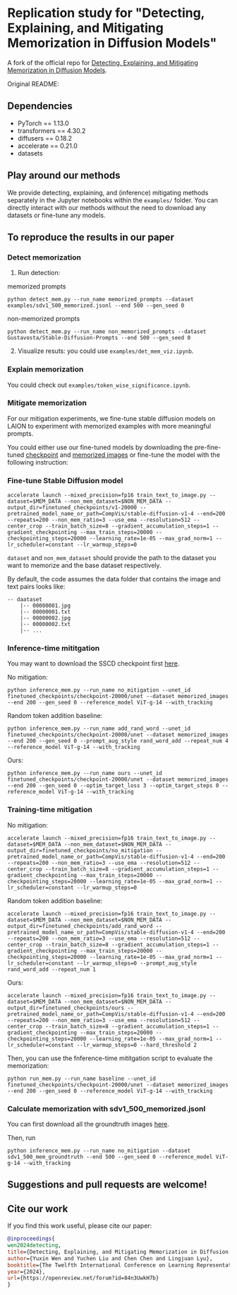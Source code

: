 # Replication study for "Detecting, Explaining, and Mitigating Memorization in Diffusion Models"
A fork of the official repo for [Detecting, Explaining, and Mitigating Memorization in Diffusion Models](https://openreview.net/forum?id=84n3UwkH7b).

Original README:
## Dependencies
- PyTorch == 1.13.0
- transformers == 4.30.2
- diffusers == 0.18.2
- accelerate == 0.21.0
- datasets

## Play around our methods
We provide detecting, explaining, and (inference) mitigating methods separately in the Jupyter notebooks within the `examples/` folder. You can directly interact with our methods without the need to download any datasets or fine-tune any models.

## To reproduce the results in our paper
### Detect memorization
1. Run detection:

memorized prompts
```
python detect_mem.py --run_name memorized_prompts --dataset examples/sdv1_500_memorized.jsonl --end 500 --gen_seed 0
```

non-memorized prompts
```
python detect_mem.py --run_name non_memorized_prompts --dataset Gustavosta/Stable-Diffusion-Prompts --end 500 --gen_seed 0
```

2. Visualize resuts: you could use `examples/det_mem_viz.ipynb`.

### Explain memorization
You could check out `examples/token_wise_significance.ipynb`.

### Mitigate memorization
For our mitigation experiments, we fine-tune stable diffusion models on LAION to experiment with memorized examples with more meaningful prompts.

You could either use our fine-tuned models by downloading the pre-fine-tuned [checkpoint](https://drive.google.com/drive/folders/1XiYtYySpTUmS_9OwojNo4rsPbkfCQKBl?usp=sharing) and [memorized images](https://drive.google.com/drive/folders/1oQ49pO9gwwMNurxxVw7jwlqHswzj6Xbd?usp=sharing) or fine-tune the model with the following instruction:

### Fine-tune Stable Diffusion model
```
accelerate launch --mixed_precision=fp16 train_text_to_image.py --dataset=$MEM_DATA --non_mem_dataset=$NON_MEM_DATA --output_dir=finetuned_checkpoints/v1-20000 --pretrained_model_name_or_path=CompVis/stable-diffusion-v1-4 --end=200 --repeats=200 --non_mem_ratio=3 --use_ema --resolution=512 --center_crop --train_batch_size=8 --gradient_accumulation_steps=1 --gradient_checkpointing --max_train_steps=20000 --checkpointing_steps=20000 --learning_rate=1e-05 --max_grad_norm=1 --lr_scheduler=constant --lr_warmup_steps=0
```

`dataset` and `non_mem_dataset` should provide the path to the dataset you want to memorize and the base dataset respectively.

By default, the code assumes the data folder that contains the image and text pairs looks like:
```
-- daataset
    |-- 00000001.jpg
    |-- 00000001.txt
    |-- 00000002.jpg
    |-- 00000002.txt
    |-- ...
```

### Inference-time mititgation
You may want to download the SSCD checkpoint first [here](https://drive.google.com/file/d/1PAMwyK5b5zi6WBvyENtWuWr0lpT-TYMk/view?usp=sharing).

No mitigation:
```
python inference_mem.py --run_name no_mitigation --unet_id finetuned_checkpoints/checkpoint-20000/unet --dataset memorized_images --end 200 --gen_seed 0 --reference_model ViT-g-14 --with_tracking
```

Random token addition baseline:
```
python inference_mem.py --run_name add_rand_word --unet_id finetuned_checkpoints/checkpoint-20000/unet --dataset memorized_images --end 200 --gen_seed 0 --prompt_aug_style rand_word_add --repeat_num 4 --reference_model ViT-g-14 --with_tracking
```

Ours:
```
python inference_mem.py --run_name ours --unet_id finetuned_checkpoints/checkpoint-20000/unet --dataset memorized_images --end 200 --gen_seed 0 --optim_target_loss 3 --optim_target_steps 0 --reference_model ViT-g-14 --with_tracking
```

### Training-time mitigation
No mitigation:
```
accelerate launch --mixed_precision=fp16 train_text_to_image.py --dataset=$MEM_DATA --non_mem_dataset=$NON_MEM_DATA --output_dir=finetuned_checkpoints/no_mitigation --pretrained_model_name_or_path=CompVis/stable-diffusion-v1-4 --end=200 --repeats=200 --non_mem_ratio=3 --use_ema --resolution=512 --center_crop --train_batch_size=8 --gradient_accumulation_steps=1 --gradient_checkpointing --max_train_steps=20000 --checkpointing_steps=20000 --learning_rate=1e-05 --max_grad_norm=1 --lr_scheduler=constant --lr_warmup_steps=0
```

Random token addition baseline:
```
accelerate launch --mixed_precision=fp16 train_text_to_image.py --dataset=$MEM_DATA --non_mem_dataset=$NON_MEM_DATA --output_dir=finetuned_checkpoints/add_rand_word --pretrained_model_name_or_path=CompVis/stable-diffusion-v1-4 --end=200 --repeats=200 --non_mem_ratio=3 --use_ema --resolution=512 --center_crop --train_batch_size=8 --gradient_accumulation_steps=1 --gradient_checkpointing --max_train_steps=20000 --checkpointing_steps=20000 --learning_rate=1e-05 --max_grad_norm=1 --lr_scheduler=constant --lr_warmup_steps=0 --prompt_aug_style rand_word_add --repeat_num 1
```

Ours:
```
accelerate launch --mixed_precision=fp16 train_text_to_image.py --dataset=$MEM_DATA --non_mem_dataset=$NON_MEM_DATA --output_dir=finetuned_checkpoints/ours --pretrained_model_name_or_path=CompVis/stable-diffusion-v1-4 --end=200 --repeats=200 --non_mem_ratio=3 --use_ema --resolution=512 --center_crop --train_batch_size=8 --gradient_accumulation_steps=1 --gradient_checkpointing --max_train_steps=20000 --checkpointing_steps=20000 --learning_rate=1e-05 --max_grad_norm=1 --lr_scheduler=constant --lr_warmup_steps=0 --hard_threshold 2
```

Then, you can use the fnference-time mititgation script to evaluate the memorization:
```
python run_mem.py --run_name baseline --unet_id finetuned_checkpoints/checkpoint-20000/unet --dataset memorized_images --end 200 --gen_seed 0 --reference_model ViT-g-14 --with_tracking
```

### Calculate memorization with sdv1_500_memorized.jsonl
You can first download all the groundtruth images [here](https://drive.google.com/file/d/1mdhkyTlDBZIW6LaO_Q1J3roaU2Be0Nvo/view?usp=sharing).

Then, run
```
python inference_mem.py --run_name no_mitigation --dataset sdv1_500_mem_groundtruth --end 500 --gen_seed 0 --reference_model ViT-g-14 --with_tracking
```

## Suggestions and pull requests are welcome!

## Cite our work
If you find this work useful, please cite our paper:

```bibtex
@inproceedings{
wen2024detecting,
title={Detecting, Explaining, and Mitigating Memorization in Diffusion Models},
author={Yuxin Wen and Yuchen Liu and Chen Chen and Lingjuan Lyu},
booktitle={The Twelfth International Conference on Learning Representations},
year={2024},
url={https://openreview.net/forum?id=84n3UwkH7b}
}
```
